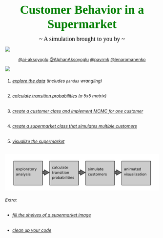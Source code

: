 <p style="text-align:center"><span style='color:green;background:background color;font-size:40px;font-family:Font;'><strong>Customer Behavior in a Supermarket</strong></span></p>

<p style="text-align:center"><span style='color:black;background:background color;font-size:20px;font-family:Font;'>~ A simulation brought to you by ~</span></p>

<img src="http://charterelevator.com/wp-content/uploads/2018/01/four-of-a-kind.png" width="300px" />

<p align = "center"><a href="https://github.com/ai-aksoyoglu">@ai-aksoyoglu</a> <a href="https://github.com/AlphanAksoyoglu">@AlphanAksoyoglu</a>  
<a href="https://github.com/pavrmk">@pavrmk</a>  
<a href="https://github.com/lenaromanenko">@lenaromanenko</a></p>

<img src="https://user-images.githubusercontent.com/50272605/110110499-32cd5b80-7daf-11eb-9e0e-354ed4e48956.png" />







1. ###### [explore the data](https://krspiced.pythonanywhere.com/chapters/project_markov/data_analysis.html#explore-supermarket-data) (includes `pandas` wrangling)

2. ###### [calculate transition probabilities](https://krspiced.pythonanywhere.com/chapters/project_markov/markov_chain/README.html#transition-probs) (a 5x5 matrix)

3. ###### [create a customer class and implement MCMC for one customer](https://krspiced.pythonanywhere.com/chapters/project_markov/classes/README.html#mcmc-simu)

4. ###### [create a supermarket class that simulates multiple customers](https://krspiced.pythonanywhere.com/chapters/project_markov/program_design/README.html#sim-population)

5. ###### [visualize the supermarket](https://krspiced.pythonanywhere.com/chapters/project_markov/classes/inheritance.html#draw-from-tiles)



<img src="./data/roadmap1.png" style="zoom:50%" />

###### Extra:

- ###### [fill the shelves of a supermarket image](https://krspiced.pythonanywhere.com/chapters/project_markov/numpy/README.html#fill-shelves)

- ###### [clean up your code](https://krspiced.pythonanywhere.com/chapters/project_markov/python_code_style/pep8_code_style.html#pylint-ex)  